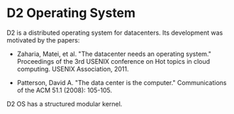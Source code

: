 # D2 Operating System

D2 is a distributed operating system for datacenters.
Its development was motivated by the papers:

* Zaharia, Matei, et al. "The datacenter needs an operating system." Proceedings of the 3rd USENIX conference on Hot topics in cloud computing. USENIX Association, 2011.

* Patterson, David A. "The data center is the computer." Communications of the ACM 51.1 (2008): 105-105.

D2 OS has a structured modular kernel.
